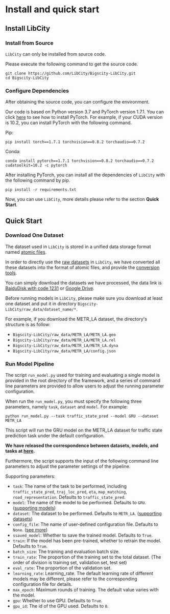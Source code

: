# Install and quick start

## Install LibCity

### Install from Source

`LibCity` can only be installed from source code. 

Please execute the following command to get the source code.

```
git clone https://github.com/LibCity/Bigscity-LibCity.git
cd Bigscity-LibCity
```

### Configure Dependencies

After obtaining the source code, you can configure the environment.

Our code is based on Python version 3.7 and PyTorch version 1.7.1. You can click [here](https://pytorch.org/get-started/previous-versions/#v171) to see how to install PyTorch. For example, if your CUDA version is 10.2, you can install PyTorch with the following command.

Pip:

```
pip install torch==1.7.1 torchvision==0.8.2 torchaudio==0.7.2
```

Conda:

```
conda install pytorch==1.7.1 torchvision==0.8.2 torchaudio==0.7.2 cudatoolkit=10.2 -c pytorch
```

After installing PyTorch, you can install all the dependencies of `LibCity` with the following command by pip.

```
pip install -r requirements.txt
```

Now, you can use `LibCity`, more details please refer to the section **Quick Start**.

## Quick Start

### Download One Dataset

The dataset used in `LibCity` is stored in a unified data storage format named [atomic files](../user_guide/data/atomic_files.md).

In order to directly use the [raw datasets](../user_guide/data/raw_data.md) in `LibCity`, we have converted all these datasets into the format of atomic files, and provide the [conversion tools](https://github.com/LibCity/Bigscity-LibCity-Datasets).

You can simply download the datasets we have processed, the data link is [BaiduDisk with code 1231](https://pan.baidu.com/s/1qEfcXBO-QwZfiT0G3IYMpQ) or [Google Drive](https://drive.google.com/drive/folders/1g5v2Gq1tkOq8XO0HDCZ9nOTtRpB6-gPe?usp=sharing).

Before running models in `LibCity`, please make sure you download at least one dataset and put it in directory `Bigscity-LibCity/raw_data/dataset_name/*`.

For example, if you download the METR_LA dataset, the directory's structure is as follow:

- `Bigscity-LibCity/raw_data/METR_LA/METR_LA.geo`
- `Bigscity-LibCity/raw_data/METR_LA/METR_LA.rel`
- `Bigscity-LibCity/raw_data/METR_LA/METR_LA.dyna`
- `Bigscity-LibCity/raw_data/METR_LA/config.json`

### Run Model Pipeline

The script `run_model.py` used for training and evaluating a single model is provided in the root directory of the framework, and a series of command line parameters are provided to allow users to adjust the running parameter configuration.

When run the `run_model.py`, you must specify the following three parameters, namely `task`, `dataset` and `model`. For example:

```
python run_model.py --task traffic_state_pred --model GRU --dataset METR_LA
```

This script will run the GRU model on the METR_LA dataset for traffic state prediction task under the default configuration.

**We have released the correspondence between datasets, models, and tasks at [here](../user_guide/data/dataset_for_task).**

Furthermore, the script supports the input of the following command line parameters to adjust the parameter settings of the pipeline.

Supporting parameters:

- `task`: The name of the task to be performed, including `traffic_state_pred`, `traj_loc_pred`, `eta`, `map_matching`, `road_representation`.  Defaults to `traffic_state_pred`.
- `model`: The name of the model to be performed. Defaults to `GRU`. ([supporting models](../user_guide/model))
- `dataset`: The dataset to be performed. Defaults to `METR_LA`. ([supporting datasets](../user_guide/data/raw_data.md))
- `config_file`: The name of user-defined configuration file. Defaults to `None`. ([see more](../user_guide/config_settings.md))
- `ssaved_model`: Whether to save the trained model. Defaults to `True`.
- `train`: If the model has been pre-trained, whether to retrain the model. Defaults to `True`.
- `batch_size`: The training and evaluation batch size.
- `train_rate`: The proportion of the training set to the total dataset. (The order of division is training set, validation set, test set)
- `eval_rate`: The proportion of the validation set.
- `learning_rate`: Learning_rate. The default learning rate of different models may be different, please refer to the corresponding configuration file for details.
- `max_epoch`: Maximum rounds of training. The default value varies with the model.
- `gpu`: Whether to use GPU. Defaults to `True`.
- `gpu_id`: The id of the GPU used. Defaults to `0`.